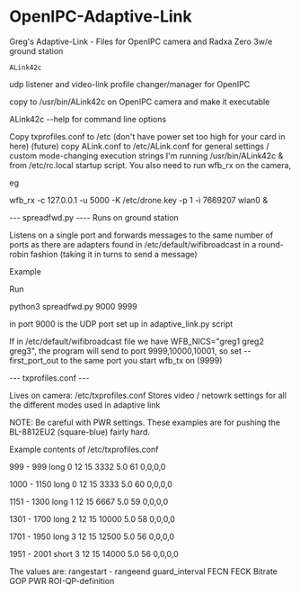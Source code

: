 # OpenIPC-Adaptive-Link
Greg's Adaptive-Link - Files for OpenIPC camera and Radxa Zero 3w/e ground station

`ALink42c`


udp listener and video-link profile changer/manager for OpenIPC


copy to /usr/bin/ALink42c on OpenIPC camera and make it executable

ALink42c --help for command line options

Copy txprofiles.conf to /etc (don't have power set too high for your card in here)
(future) copy ALink.conf to /etc/ALink.conf for general settings / custom mode-changing execution strings
I'm running /usr/bin/ALink42c & from /etc/rc.local startup script.  You also need to run wfb_rx on the camera,

eg


wfb_rx -c 127.0.0.1 -u 5000 -K /etc/drone.key -p 1 -i 7669207 wlan0 &





--- spreadfwd.py ----
Runs on ground station

Listens on a single port and forwards messages to the same number of ports as there are adapters found in /etc/default/wifibroadcast in a round-robin fashion (taking it in turns to send a message)

Example

Run

python3 spreadfwd.py 9000 9999

 in port 9000 is the UDP port set up in adaptive_link.py script
 
  If in /etc/default/wifibroadcast file we have WFB_NICS="greg1 greg2 greg3", the program will send to port 9999,10000,10001, so set --first_port_out to the same port you start wfb_tx on (9999)
  

--- txprofiles.conf ---

Lives on camera: /etc/txprofiles.conf
Stores video / netowrk settings for all the different modes used in adaptive link

NOTE: Be careful with PWR settings.  These examples are for pushing the BL-8812EU2 (square-blue) fairly hard.

Example contents of /etc/txprofiles.conf


999 - 999 long 0 12 15 3332 5.0 61 0,0,0,0

1000 - 1150 long 0 12 15 3333 5.0 60 0,0,0,0

1151 - 1300 long 1 12 15 6667 5.0 59 0,0,0,0

1301 - 1700 long 2 12 15 10000 5.0 58 0,0,0,0

1701 - 1950 long 3 12 15 12500 5.0 56 0,0,0,0

1951 - 2001 short 3 12 15 14000 5.0 56 0,0,0,0

The values are: rangestart - rangeend guard_interval FECN FECK Bitrate GOP PWR ROI-QP-definition 
